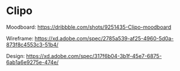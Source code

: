 # Clipo

Moodboard: 
https://dribbble.com/shots/9251435-Clipo-moodboard

Wireframe:
https://xd.adobe.com/spec/2785a539-af25-4960-5d0a-873f8c4553c3-51b4/

Design:
https://xd.adobe.com/spec/317f6b04-3b1f-45e7-6875-6ab1a6e9275e-474e/
